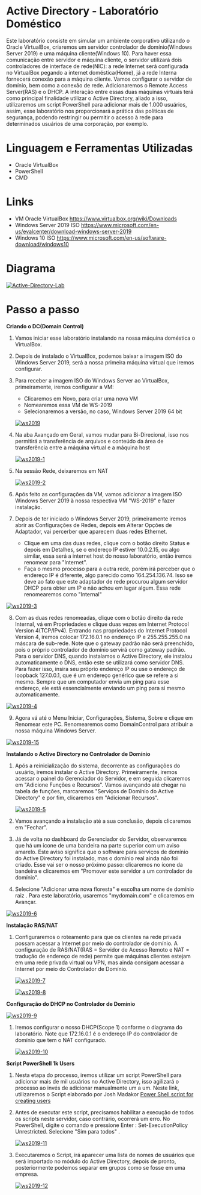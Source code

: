 # Active Directory - Laboratório Doméstico
Este laboratório consiste em simular um ambiente corporativo utilizando o Oracle VirtualBox, criaremos um servidor controlador de domínio(Windows Server 2019) e uma máquina cliente(Windows 10). Para haver essa comunicação entre servidor e máquina cliente, o servidor utilizará dois controladores de interface de rede(NIC): a rede Internet será configurada no VirtualBox pegando a internet doméstica(Home), já a rede Interna fornecerá conexão para a máquina cliente. Vamos configurar o servidor de domínio, bem como a conexão de rede. Adicionaremos o Remote Access Server(RAS) e o DHCP.
A interação entre essas duas máquinas virtuais terá como principal finalidade utilizar o Active Directory, aliado a isso, utilizaremos um script PowerShell para adicionar mais de 1.000 usuários, assim, esse laboratório nos proporcionará a prática das políticas de segurança, podendo restringir ou permitir o acesso à rede para determinados usuários de uma corporação, por exemplo.

# Linguagem e Ferramentas Utilizadas
- Oracle VirtualBox
- PowerShell
- CMD

# Links
- VM Oracle VirtualBox https://www.virtualbox.org/wiki/Downloads 
- Windows Server 2019 ISO https://www.microsoft.com/en-us/evalcenter/download-windows-server-2019
- Windows 10 ISO https://www.microsoft.com/en-us/software-download/windows10

# Diagrama
<a href="https://ibb.co/C512HrwR"><img src="https://i.ibb.co/6RnBWdyj/Active-Directory-Lab.jpg" alt="Active-Directory-Lab" border="0"></a>

# Passo a passo
<b>Criando o DC(Domain Control)</b>

1) Vamos iniciar esse laboratório instalando na nossa máquina doméstica o VirtualBox.
2) Depois de instalado o VirtualBox, podemos baixar a imagem ISO do Windows Server 2019, será a nossa primeira máquina virtual que iremos configurar.
3) Para receber a imagem ISO do Windows Server ao VirtualBox, primeiramente, iremos configurar a VM:
   - Clicaremos em Novo, para criar uma nova VM
   - Nomearemos essa VM de WS-2019
   - Selecionaremos a versão, no caso, Windows Server 2019 64 bit
     
   <a href="https://ibb.co/Pvnz7702"><img src="https://i.ibb.co/mVwFLLgn/ws2019.jpg" alt="ws2019" border="0"></a>

4) Na aba Avançado em Geral, vamos mudar para Bi-Direcional, isso nos permitirá a transferência de arquivos e conteúdo da área de transferência entre a máquina virtual e a máquina host

   <a href="https://ibb.co/vCDC1N7N"><img src="https://i.ibb.co/nqRqrXHX/ws2019-1.jpg" alt="ws2019-1" border="0"></a>

5) Na sessão Rede, deixaremos em NAT

   <a href="https://ibb.co/7xhLqbxR"><img src="https://i.ibb.co/WNCjLsNP/ws2019-2.jpg" alt="ws2019-2" border="0"></a>

6) Após feito as configurações da VM, vamos adicionar a imagem ISO Windows Server 2019 à nossa respectiva VM "WS-2019" e fazer instalação.
7) Depois de ter iniciado o Windows Server 2019, primeiramente iremos abrir as Configurações de Redes, depois em Alterar Opções de Adaptador, vai percerber que aparecem duas redes Ethernet.
   - Clique em uma das duas redes, clique com o botão direito Status e depois em Detalhes, se o endereço IP estiver 10.0.2.15, ou algo similar, essa será a internet host do nosso laboratório, então iremos renomear para "Internet".
   - Faça o mesmo processo para a outra rede, porém irá perceber que o endereço IP é diferente, algo parecido como 164.254.136.74. Isso se deve ao fato que este adaptador de rede procurou algum servidor DHCP para obter um IP e não achou em lugar algum. Essa rede renomearemos como "Internal"
 
  <a href="https://ibb.co/gcfY6Ct"><img src="https://i.ibb.co/sXN7trs/ws2019-3.jpg" alt="ws2019-3" border="0"></a>

8) Com as duas redes renomeadas, clique com o botão direito da rede Internal, vá em Propriedades e clique duas vezes em Internet Protocol Version 4(TCP/IPv4). Entrando nas propriedades do Internet Protocol Version 4, iremos colocar 172.16.0.1 no endereço IP e 255.255.255.0 na máscara de sub-rede. Note que o gateway padrão não será preenchido, pois o próprio controlador de domínio servirá como gateway padrão. Para o servidor DNS, quando instalamos o Active Directory, ele instalou automaticamente o DNS, então este se utilizará como servidor DNS. Para fazer isso, insira seu próprio endereço IP ou use o endereço de loopback 127.0.0.1, que é um endereço genérico que se refere a si mesmo. Sempre que um computador envia um ping para esse endereço, ele está essencialmente enviando um ping para si mesmo automaticamente.

  <a href="https://imgbb.com/"><img src="https://i.ibb.co/DgLRh0cG/ws2019-4.jpg" alt="ws2019-4" border="0"></a>

9) Agora vá até o Menu Iniciar, Configurações, Sistema, Sobre e clique em Renomear este PC. Renomearemos como DomainControl para atribuir a nossa máquina Windows Server.
 
 <a href="https://ibb.co/3ycMKyMD"><img src="https://i.ibb.co/bgX2tg2S/ws2019-15.jpg" alt="ws2019-15" border="0"></a>

<b>Instalando o Active Directory no Controlador de Domínio</b>

1) Após a reinicialização do sistema, decorrente as configurações do usuário, iremos instalar o Active Directory. Primeiramente, iremos acessar o painel do Gerenciador do Servidor, e em seguida clicaremos em "Adicione Funções e Recursos". Vamos avançando até chegar na tabela de funções, marcaremos "Serviços de Domínio do Active Directory" e por fim, clicaremos em "Adicionar Recursos".

   <a href="https://ibb.co/xK8JvwGD"><img src="https://i.ibb.co/6cJghGbm/ws2019-5.jpg" alt="ws2019-5" border="0"></a>

2) Vamos avançando a instalação até a sua conclusão, depois clicaremos em "Fechar".

3) Já de volta no dashboard do Gerenciador do Servidor, observaremos que há um icone de uma bandeira na parte superior com um aviso amarelo. Este aviso significa que o software para serviços de domínio do Active Directory foi instalado, mas o domínio real ainda não foi criado. Esse vai ser o nosso próximo passo: clicaremos no ícone da bandeira e clicaremos em "Promover este servidor a um controlador de domínio".

4) Selecione "Adicionar uma nova floresta" e escolha um nome de domínio raiz . Para este laboratório, usaremos "mydomain.com" e clicaremos em Avançar.

  <a href="https://imgbb.com/"><img src="https://i.ibb.co/C5Y7KXf5/ws2019-6.jpg" alt="ws2019-6" border="0"></a>

<b>Instalação RAS/NAT</b>

1) Configuraremos o roteamento para que os clientes na rede privada possam acessar a Internet por meio do controlador de domínio. A configuração de RAS/NAT(RAS = Servidor de Acesso Remoto e NAT = tradução de endereço de rede) permite que máquinas clientes estejam em uma rede privada virtual ou VPN, mas ainda consigam acessar a Internet por meio do Controlador de Domínio.

   <a href="https://ibb.co/0j47HCpC"><img src="https://i.ibb.co/Kj4PT2c2/ws2019-7.jpg" alt="ws2019-7" border="0"></a>

   <a href="https://ibb.co/MD52jBp2"><img src="https://i.ibb.co/d0JW3m6W/ws2019-8.jpg" alt="ws2019-8" border="0"></a>

<b>Configuração do DHCP no Controlador de Domínio</b>

   <a href="https://ibb.co/tpn6Nndq"><img src="https://i.ibb.co/23RrLRbv/ws2019-9.jpg" alt="ws2019-9" border="0"></a>

1) Iremos configurar o nosso DHCP(Scope 1) conforme o diagrama do laboratório. Note que 172.16.0.1 é o endereço IP do controlador de domínio que tem o NAT configurado.

   <a href='https://postimages.org/' target='_blank'><img src='https://i.postimg.cc/2yPp0hYL/ws2019-10.jpg' border='0' alt='ws2019-10'/></a>

<b>Script PowerShell 1k Users</b>

1) Nesta etapa do processo, iremos utilizar um script PowerShell para adicionar mais de mil usuários no Active Directory, isso agilizará o processo ao invés de adicionar manualmente um a um. Neste link, utilizaremos o Script elaborado por Josh Madakor [Power Shell script for creating users](https://github.com/joshmadakor1/AD_PS)

2) Antes de executar este script, precisamos habilitar a execução de todos os scripts neste servidor, caso contrário, ocorrerá um erro. No PowerShell, digite o comando e pressione Enter : Set-ExecutionPolicy Unrestricted. Selecione "Sim para todos" . 

   <a href='https://postimages.org/' target='_blank'><img src='https://i.postimg.cc/L8SQm2H1/ws2019-11.jpg' border='0' alt='ws2019-11'/></a>

3) Executaremos o Script, irá aparecer uma lista de nomes de usuários que será importado no módulo do Active Directory, depois de pronto, posteriormente podemos separar em grupos como se fosse em uma empresa.

   <a href='https://postimages.org/' target='_blank'><img src='https://i.postimg.cc/fy3vDWqY/ws2019-12.jpg' border='0' alt='ws2019-12'/></a>

   


 

 
     



